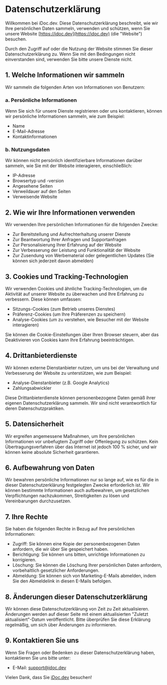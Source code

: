 # Datenschutzerklärung

Willkommen bei iDoc.dev. Diese Datenschutzerklärung beschreibt, wie wir Ihre persönlichen Daten sammeln, verwenden und schützen, wenn Sie unsere Website [https://idoc.dev](https://idoc.dev) (die "Website") besuchen.

Durch den Zugriff auf oder die Nutzung der Website stimmen Sie dieser Datenschutzerklärung zu. Wenn Sie mit den Bedingungen nicht einverstanden sind, verwenden Sie bitte unsere Dienste nicht.

## 1. Welche Informationen wir sammeln

Wir sammeln die folgenden Arten von Informationen von Benutzern:

### a. Persönliche Informationen
Wenn Sie sich für unsere Dienste registrieren oder uns kontaktieren, können wir persönliche Informationen sammeln, wie zum Beispiel:
- Name
- E-Mail-Adresse
- Kontaktinformationen

### b. Nutzungsdaten
Wir können nicht persönlich identifizierbare Informationen darüber sammeln, wie Sie mit der Website interagieren, einschließlich:
- IP-Adresse
- Browsertyp und -version
- Angesehene Seiten
- Verweildauer auf den Seiten
- Verweisende Website

## 2. Wie wir Ihre Informationen verwenden

Wir verwenden Ihre persönlichen Informationen für die folgenden Zwecke:
- Zur Bereitstellung und Aufrechterhaltung unserer Dienste
- Zur Beantwortung Ihrer Anfragen und Supportanfragen
- Zur Personalisierung Ihrer Erfahrung auf der Website
- Zur Verbesserung der Leistung und Funktionalität der Website
- Zur Zusendung von Werbematerial oder gelegentlichen Updates (Sie können sich jederzeit davon abmelden)

## 3. Cookies und Tracking-Technologien

Wir verwenden Cookies und ähnliche Tracking-Technologien, um die Aktivität auf unserer Website zu überwachen und Ihre Erfahrung zu verbessern. Diese können umfassen:
- Sitzungs-Cookies (zum Betrieb unseres Dienstes)
- Präferenz-Cookies (um Ihre Präferenzen zu speichern)
- Analyse-Cookies (um zu verstehen, wie Besucher mit der Website interagieren)

Sie können die Cookie-Einstellungen über Ihren Browser steuern, aber das Deaktivieren von Cookies kann Ihre Erfahrung beeinträchtigen.

## 4. Drittanbieterdienste

Wir können externe Dienstanbieter nutzen, um uns bei der Verwaltung und Verbesserung der Website zu unterstützen, wie zum Beispiel:
- Analyse-Dienstanbieter (z.B. Google Analytics)
- Zahlungsabwickler

Diese Drittanbieterdienste können personenbezogene Daten gemäß ihrer eigenen Datenschutzerklärung sammeln. Wir sind nicht verantwortlich für deren Datenschutzpraktiken.

## 5. Datensicherheit

Wir ergreifen angemessene Maßnahmen, um Ihre persönlichen Informationen vor unbefugtem Zugriff oder Offenlegung zu schützen. Kein Übertragungsverfahren über das Internet ist jedoch 100 % sicher, und wir können keine absolute Sicherheit garantieren.

## 6. Aufbewahrung von Daten

Wir bewahren persönliche Informationen nur so lange auf, wie es für die in dieser Datenschutzerklärung festgelegten Zwecke erforderlich ist. Wir können bestimmte Informationen auch aufbewahren, um gesetzlichen Verpflichtungen nachzukommen, Streitigkeiten zu lösen und Vereinbarungen durchzusetzen.

## 7. Ihre Rechte

Sie haben die folgenden Rechte in Bezug auf Ihre persönlichen Informationen:
- Zugriff: Sie können eine Kopie der personenbezogenen Daten anfordern, die wir über Sie gespeichert haben.
- Berichtigung: Sie können uns bitten, unrichtige Informationen zu korrigieren.
- Löschung: Sie können die Löschung Ihrer persönlichen Daten anfordern, vorbehaltlich gesetzlicher Anforderungen.
- Abmeldung: Sie können sich von Marketing-E-Mails abmelden, indem Sie den Abmeldelink in diesen E-Mails befolgen.

## 8. Änderungen dieser Datenschutzerklärung

Wir können diese Datenschutzerklärung von Zeit zu Zeit aktualisieren. Änderungen werden auf dieser Seite mit einem aktualisierten "Zuletzt aktualisiert"-Datum veröffentlicht. Bitte überprüfen Sie diese Erklärung regelmäßig, um sich über Änderungen zu informieren.

## 9. Kontaktieren Sie uns

Wenn Sie Fragen oder Bedenken zu dieser Datenschutzerklärung haben, kontaktieren Sie uns bitte unter:
- E-Mail: [support@idoc.dev](mailto:support@idoc.dev)

Vielen Dank, dass Sie [iDoc.dev](https://idoc.dev/de/) besuchen!
